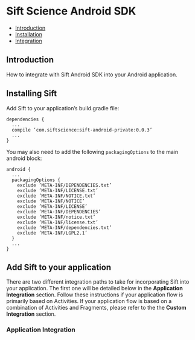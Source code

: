 # Sift Science Android SDK

- [Introduction](#introduction)
- [Installation](#installation)
- [Integration](#integration)

<a name="introduction"></a>
## Introduction

How to integrate with Sift Android SDK into your Android application.

<a name="installation"></a>
## Installing Sift

Add Sift to your application’s build.gradle file:

```
dependencies {
  ...
  compile ’com.siftscience:sift-android-private:0.0.3’
  ...
}
```

You may also need to add the following `packagingOptions` to the main android block:

```
android {
  ...
  packagingOptions {
    exclude ’META-INF/DEPENDENCIES.txt’
    exclude ’META-INF/LICENSE.txt’
    exclude ’META-INF/NOTICE.txt’
    exclude ’META-INF/NOTICE’
    exclude ’META-INF/LICENSE’
    exclude ’META-INF/DEPENDENCIES’
    exclude ’META-INF/notice.txt’
    exclude ’META-INF/license.txt’
    exclude ’META-INF/dependencies.txt’
    exclude ’META-INF/LGPL2.1’
  }
  ...
}
```

<a name="integration"></a>
## Add Sift to your application

There are two different integration paths to take for incorporating Sift into your application.
The first one will be detailed below in the **Application Integration** section.
Follow these instructions if your application flow is primarily based on
Activities. If your application flow is based on a combination of Activities
and Fragments, please refer to the the **Custom Integration** section.

### Application Integration
